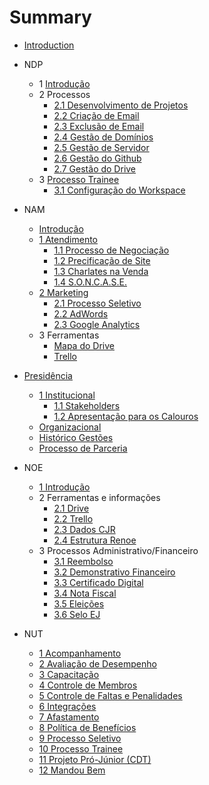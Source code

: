# Summary

* [Introduction](README.md)

* NDP
  * 1 [Introdução](ndp/introducao.md)
  * 2 Processos
    * [2.1 Desenvolvimento de Projetos](ndp/processo-de-desenvolvimento.md)
    * [2.2 Criação de Email](ndp/processo-de-criacao-de-email.md)
    * [2.3 Exclusão de Email](ndp/processo-de-exclusao-de-email.md)
    * [2.4 Gestão de Domínios](ndp/processo-de-gestao-de-dominios.md)
    * [2.5 Gestão de Servidor](ndp/processo-de-gestao-de-servidor.md)
    * [2.6 Gestão do Github](ndp/processo-de-gestao-do-github.md)
    * [2.7 Gestão do Drive](ndp/processo-de-gestao-do-drive.md)
  * 3 [Processo Trainee](ndp/processo-trainee.md)
    * [3.1 Configuração do Workspace](ndp/configuracao-do-workspace.md)
* NAM
  * [Introdução](nam/nam-introducao.md)
  * [1 Atendimento](nam/atendimento.md)
    * [1.1 Processo de Negociação](nam/processo-de-negociacao.md)
    * [1.2 Precificação de Site](nam/precificação-site.md)
    * [1.3 Charlates na Venda](nam/charlates.md)
    * [1.4 S.O.N.C.A.S.E.](nam/soncase.md)
  * [2 Marketing](nam/marketing.md)
  	* [2.1 Processo Seletivo](nam/processo-seletivo.md)
  	* [2.2 AdWords](nam/adwords.md)
  	* [2.3 Google Analytics](nam/analytics.md)
  * 3 Ferramentas
	* [Mapa do Drive](nam/mapa-drive.md)
	* [Trello](nam/trello.md)


* [Presidência](presidencia/intro.md)
  * [1 Institucional](presidencia/institucional/intro.md)
  	* [1.1 Stakeholders](presidencia/institucional/stakeholders.md)
  	* [1.2 Apresentação para os Calouros](presidencia/institucional/apresentacao-calouros.md)
  * [Organizacional](presidencia/organizacional/intro.md)
  * [Histórico Gestões](presidencia/historico-gestoes.md)
  * [Processo de Parceria](presidencia/processo-parceria.md)  

* NOE
	* [1 Introdução](noe/noe-introducao.md)
	* 2 Ferramentas e informações
		* [2.1 Drive](noe/drive.md)
		* [2.2 Trello](noe/trello.md)
		* [2.3 Dados CJR](noe/dadoscjr.md)
		* [2.4 Estrutura Renoe](noe/renoe.md)
	* 3 Processos Administrativo/Financeiro
		* [3.1 Reembolso](noe/reembolso.md)
		* [3.2 Demonstrativo Financeiro](noe/demonstrativofin.md)
        * [3.3 Certificado Digital](noe/certificadoDigital.md)
        * [3.4 Nota Fiscal](noe/notaFiscal.md)
        * [3.5 Eleições](noe/eleicoes.md)
        * [3.6 Selo EJ](noe/seloEj.md)

* NUT
	* [1 Acompanhamento](nut/acompanhamento.md)
	* [2 Avaliação de Desempenho](nut/avaliacao-de-desempenho.md)
	* [3 Capacitação](nut/capacitacao.md)
	* [4 Controle de Membros](nut/controle-de-membros.md)
	* [5 Controle de Faltas e Penalidades](nut/controle-de-faltas-e-penalidades.md)
	* [6 Integrações](nut/integracoes.md)
	* [7 Afastamento](nut/afastamento.md)
	* [8 Política de Benefícios](nut/politica-de-beneficios.md)
	* [9 Processo Seletivo](nut/processo-seletivo.md)
	* [10 Processo Trainee](nut/processo-trainee.md)
	* [11 Projeto Pró-Júnior (CDT)](nut/projeto-pro-junior.md)
	* [12 Mandou Bem](nut/mandou-bem.md)